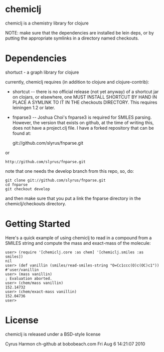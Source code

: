 
# chemiclj

chemiclj is a chemistry library for clojure

NOTE: make sure that the dependencies are installed be lein deps, or by
putting the appropriate symlinks in a directory named checkouts.

# Dependencies

 shortuct - a graph library for clojure

currently, chemiclj requires (in addition to clojure and clojure-contrib):

 * shortcut -- there is no official release (not yet anyway) of a
shortcut jar on clojars, or elsewhere, one MUST INSTALL SHORTCUT BY
HAND IN PLACE A SYMLINK TO IT IN THE checkouts DIRECTORY. This
requires leiningen 1.2 or later.

 * fnparse3 -- Joshua Choi's fnparse3 is required for SMILES
 parsing. However, the version that exists on github, at the time of
 writing this, does not have a project.clj file. I have a forked
 repository that can be found at:

    git://github.com/slyrus/fnparse.git

or

    http://github.com/slyrus/fnparse.git

note that one needs the develop branch from this repo, so, do:

    git clone git://github.com/slyrus/fnparse.git
    cd fnparse
    git checkout develop

and then make sure that you put a link the fnparse directory in the
chemiclj/checkouts directory.

# Getting Started

Here's a quick example of using chemiclj to read in a compound from a
SMILES string and compute the mass and exact-mass of the molecule:

    user> (require '[chemiclj.core :as chem] '[chemiclj.smiles :as smiles])
    nil
    user> (def vanillin (smiles/read-smiles-string "O=Cc1ccc(O)c(OC)c1"))
    #'user/vanillin
    user> (mass vanillin)
    ; Evaluation aborted.
    user> (chem/mass vanillin)
    152.14732
    user> (chem/exact-mass vanillin)
    152.04736
    user> 

# License

chemiclj is released under a BSD-style license

Cyrus Harmon
ch-github at bobobeach.com
Fri Aug  6 14:21:07 2010

